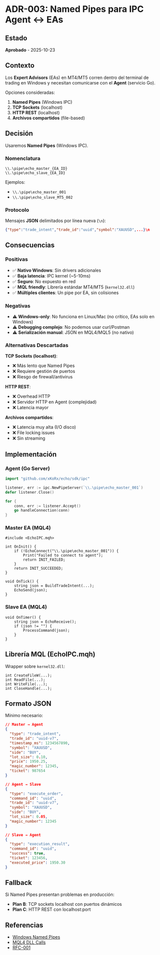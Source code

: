 # ADR-003: Named Pipes para IPC Agent ↔ EAs

## Estado
**Aprobado** - 2025-10-23

## Contexto

Los **Expert Advisors** (EAs) en MT4/MT5 corren dentro del terminal de trading en Windows y necesitan comunicarse con el **Agent** (servicio Go).

Opciones consideradas:

1. **Named Pipes** (Windows IPC)
2. **TCP Sockets** (localhost)
3. **HTTP REST** (localhost)
4. **Archivos compartidos** (file-based)

## Decisión

Usaremos **Named Pipes** (Windows IPC).

### Nomenclatura

```
\\.\pipe\echo_master_{EA_ID}
\\.\pipe\echo_slave_{EA_ID}
```

Ejemplos:
- `\\.\pipe\echo_master_001`
- `\\.\pipe\echo_slave_MT5_002`

### Protocolo

Mensajes **JSON** delimitados por línea nueva (`\n`):

```json
{"type":"trade_intent","trade_id":"uuid","symbol":"XAUUSD",...}\n
```

## Consecuencias

### Positivas
- ✅ **Nativo Windows**: Sin drivers adicionales
- ✅ **Baja latencia**: IPC kernel (~5-10ms)
- ✅ **Seguro**: No expuesto en red
- ✅ **MQL friendly**: Librería estándar MT4/MT5 (`kernel32.dll`)
- ✅ **Múltiples clientes**: Un pipe por EA, sin colisiones

### Negativas
- ⚠️ **Windows-only**: No funciona en Linux/Mac (no crítico, EAs solo en Windows)
- ⚠️ **Debugging complejo**: No podemos usar curl/Postman
- ⚠️ **Serialización manual**: JSON en MQL4/MQL5 (no nativo)

### Alternativas Descartadas

**TCP Sockets (localhost)**:
- ❌ Más lento que Named Pipes
- ❌ Requiere gestión de puertos
- ❌ Riesgo de firewall/antivirus

**HTTP REST**:
- ❌ Overhead HTTP
- ❌ Servidor HTTP en Agent (complejidad)
- ❌ Latencia mayor

**Archivos compartidos**:
- ❌ Latencia muy alta (I/O disco)
- ❌ File locking issues
- ❌ Sin streaming

## Implementación

### Agent (Go Server)

```go
import "github.com/xKoRx/echo/sdk/ipc"

listener, err := ipc.NewPipeServer(`\\.\pipe\echo_master_001`)
defer listener.Close()

for {
    conn, err := listener.Accept()
    go handleConnection(conn)
}
```

### Master EA (MQL4)

```mql4
#include <EchoIPC.mqh>

int OnInit() {
    if (!EchoConnect("\\.\pipe\echo_master_001")) {
        Print("Failed to connect to agent");
        return INIT_FAILED;
    }
    return INIT_SUCCEEDED;
}

void OnTick() {
    string json = BuildTradeIntent(...);
    EchoSend(json);
}
```

### Slave EA (MQL4)

```mql4
void OnTimer() {
    string json = EchoReceive();
    if (json != "") {
        ProcessCommand(json);
    }
}
```

## Librería MQL (EchoIPC.mqh)

Wrapper sobre `kernel32.dll`:

```mql4
int CreateFileW(...);
int ReadFile(...);
int WriteFile(...);
int CloseHandle(...);
```

## Formato JSON

Mínimo necesario:

```json
// Master → Agent
{
  "type": "trade_intent",
  "trade_id": "uuid-v7",
  "timestamp_ms": 1234567890,
  "symbol": "XAUUSD",
  "side": "BUY",
  "lot_size": 0.10,
  "price": 1950.25,
  "magic_number": 12345,
  "ticket": 987654
}

// Agent → Slave
{
  "type": "execute_order",
  "command_id": "uuid",
  "trade_id": "uuid-v7",
  "symbol": "XAUUSD",
  "side": "BUY",
  "lot_size": 0.05,
  "magic_number": 12345
}

// Slave → Agent
{
  "type": "execution_result",
  "command_id": "uuid",
  "success": true,
  "ticket": 123456,
  "executed_price": 1950.30
}
```

## Fallback

Si Named Pipes presentan problemas en producción:
- **Plan B**: TCP sockets localhost con puertos dinámicos
- **Plan C**: HTTP REST con localhost:port

## Referencias
- [Windows Named Pipes](https://learn.microsoft.com/en-us/windows/win32/ipc/named-pipes)
- [MQL4 DLL Calls](https://docs.mql4.com/basis/function/call_dll)
- [RFC-001](../RFC-001-architecture.md#21-diagrama-general)

